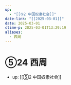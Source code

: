 ```yaml
---
up:
  - "[[⑤2 中国奴隶社会]]"
date-link: "[[2025-03-01]]"
date: 2025-03-01
ctime-p: 2025-03-01T13:29:19
aliases:
  - 西周
---
```


# ⑤24 西周

- up: [[⑤2 中国奴隶社会]]
